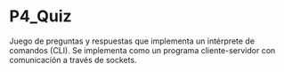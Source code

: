 # P4_Quiz
Juego de preguntas y respuestas que implementa un intérprete de comandos (CLI).
Se implementa como un programa cliente-servidor con comunicación a través de sockets.
